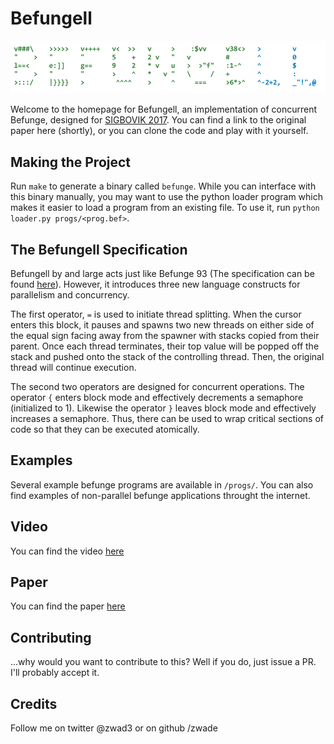 # Befungell

![logo](assets/logo.png?raw=true)

Welcome to the homepage for Befungell, an implementation of concurrent Befunge, designed for [SIGBOVIK 2017](http://sigbovik.org/2017/). You can find a link to the original paper here (shortly), or you can clone the code and play with it yourself. 

## Making the Project

Run `make` to generate a binary called `befunge`. While you can interface with this binary manually, you may want to use the python loader program which makes it easier to load a program from an existing file. To use it, run `python loader.py progs/<prog.bef>`.

## The Befungell Specification

Befungell by and large acts just like Befunge 93 (The specification can be found [here](https://esolangs.org/wiki/Befunge#Instructions)). However, it introduces three new language constructs for parallelism and concurrency.

The first operator, `=` is used to initiate thread splitting. When the cursor enters this block, it pauses and spawns two new threads on either side of the equal sign facing away from the spawner with stacks copied from their parent. Once each thread terminates, their top value will be popped off the stack and pushed onto the stack of the controlling thread. Then, the original thread will continue execution.

The second two operators are designed for concurrent operations. The operator `{` enters block mode and effectively decrements a semaphore (initialized to 1). Likewise the operator `}` leaves block mode and effectively increases a semaphore. Thus, there can be used to wrap critical sections of code so that they can be executed atomically.

## Examples

Several example befunge programs are available in `/progs/`. You can also find examples of non-parallel befunge applications throught the internet.

## Video

You can find the video [here](https://www.youtube.com/watch?v=vcF4OVrqg1o&t=5s)

## Paper

You can find the paper [here](https://github.com/zwade/Befungell/tree/master/assets/paper.pdf)

## Contributing

...why would you want to contribute to this? Well if you do, just issue a PR. I'll probably accept it. 

## Credits

Follow me on twitter @zwad3 or on github /zwade

